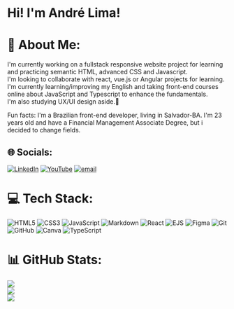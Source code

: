# Hi! I'm André Lima!

# 💫 About Me:
I'm currently working on a fullstack responsive website project for learning and practicing semantic HTML, advanced CSS and Javascript. <br>I'm looking to collaborate with react, vue.js or Angular projects for learning.<br>I'm currently learning/improving my English and taking front-end courses online about JavaScript and Typescript to enhance the fundamentals.<br>I'm also studying UX/UI design aside.🎨<br>

Fun facts: I'm a Brazilian front-end developer, living in Salvador-BA. I'm 23 years old and have a Financial Management Associate Degree, but i decided to change fields.

## 🌐 Socials:
[![LinkedIn](https://img.shields.io/badge/LinkedIn-%230077B5.svg?logo=linkedin&logoColor=white)](https://linkedin.com/in/https://www.linkedin.com/in/andre-couto-lima/) [![YouTube](https://img.shields.io/badge/YouTube-%23FF0000.svg?logo=YouTube&logoColor=white)](https://youtube.com/@UCxNSvJmnBCg2XdHsHAmMm8g) [![email](https://img.shields.io/badge/Email-D14836?logo=gmail&logoColor=white)](mailto:decodevofcial@gmail.com) 

# 💻 Tech Stack:
![HTML5](https://img.shields.io/badge/html5-%23E34F26.svg?style=for-the-badge&logo=html5&logoColor=white) ![CSS3](https://img.shields.io/badge/css3-%231572B6.svg?style=for-the-badge&logo=css3&logoColor=white) ![JavaScript](https://img.shields.io/badge/javascript-%23323330.svg?style=for-the-badge&logo=javascript&logoColor=%23F7DF1E) ![Markdown](https://img.shields.io/badge/markdown-%23000000.svg?style=for-the-badge&logo=markdown&logoColor=white) ![React](https://img.shields.io/badge/react-%2320232a.svg?style=for-the-badge&logo=react&logoColor=%2361DAFB) ![EJS](https://img.shields.io/badge/ejs-%23B4CA65.svg?style=for-the-badge&logo=ejs&logoColor=black) ![Figma](https://img.shields.io/badge/figma-%23F24E1E.svg?style=for-the-badge&logo=figma&logoColor=white) ![Git](https://img.shields.io/badge/git-%23F05033.svg?style=for-the-badge&logo=git&logoColor=white) ![GitHub](https://img.shields.io/badge/github-%23121011.svg?style=for-the-badge&logo=github&logoColor=white) ![Canva](https://img.shields.io/badge/Canva-%2300C4CC.svg?style=for-the-badge&logo=Canva&logoColor=white) ![TypeScript](https://img.shields.io/badge/typescript-%23007ACC.svg?style=for-the-badge&logo=typescript&logoColor=white)
# 📊 GitHub Stats:
![](https://github-readme-stats.vercel.app/api?username=DecoDevOficial&theme=dark&hide_border=true&include_all_commits=true&count_private=true)<br/>
![](https://nirzak-streak-stats.vercel.app/?user=DecoDevOficial&theme=dark&hide_border=true)<br/>
![](https://github-readme-stats.vercel.app/api/top-langs/?username=DecoDevOficial&theme=dark&hide_border=true&include_all_commits=true&count_private=true&layout=compact)
